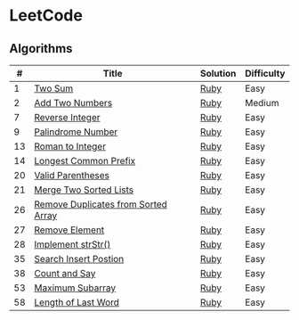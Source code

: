 # LeetCode

## Algorithms

| # | Title | Solution | Difficulty |
|---| ----- | -------- | ---------- |
|1|[Two Sum](https://leetcode.com/problems/two-sum/description/)| [Ruby](./algorithms/two_sum.rb)|Easy|
|2|[Add Two Numbers](https://leetcode.com/problems/add-two-numbers/description/)| [Ruby](./algorithms/add_two_numbers.rb)|Medium|
|7|[Reverse Integer](https://leetcode.com/problems/reverse-integer/description/)| [Ruby](./algorithms/reverse_integer.rb)|Easy|
|9|[Palindrome Number](https://leetcode.com/problems/palindrome-number/description/)| [Ruby](./algorithms/palindrome_number.rb)|Easy|
|13|[Roman to Integer](https://leetcode.com/problems/roman-to-integer/description/)| [Ruby](./algorithms/roman_to_integer.rb)|Easy|
|14|[Longest Common Prefix](https://leetcode.com/problems/longest-common-prefix/description/)| [Ruby](./algorithms/longest_common_prefix.rb)|Easy|
|20|[Valid Parentheses](https://leetcode.com/problems/valid-parentheses/description/)| [Ruby](./algorithms/valid_parentheses.rb)|Easy|
|21|[Merge Two Sorted Lists](https://leetcode.com/problems/merge-two-sorted-lists/description/)| [Ruby](./algorithms/merge_two_sorted_lists.rb)|Easy|
|26|[Remove Duplicates from Sorted Array](https://leetcode.com/problems/remove-duplicates-from-sorted-array/description/)| [Ruby](./algorithms/remove_duplicates_from_sorted_array.rb)|Easy|
|27|[Remove Element](https://leetcode.com/problems/remove-element/description/)| [Ruby](./algorithms/remove_element.rb)|Easy|
|28|[Implement strStr()](https://leetcode.com/problems/impelement-strstr/description/)| [Ruby](./algorithms/implement_strstr.rb)|Easy|
|35|[Search Insert Postion](https://leetcode.com/problems/search-insert-position/description/)| [Ruby](./algorithms/search_insert_position.rb)|Easy|
|38|[Count and Say](https://leetcode.com/problems/count-and-say/description/)| [Ruby](./algorithms/count_and_say.rb)|Easy|
|53|[Maximum Subarray](https://leetcode.com/problems/maximum-subarray/description/)| [Ruby](./algorithms/maximum_subarray.rb)|Easy|
|58|[Length of Last Word](https://leetcode.com/problems/length-of-last-word/description/)| [Ruby](./algorithms/length_of_last_word.rb)|Easy|
